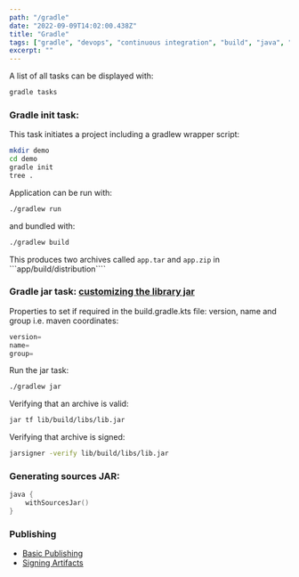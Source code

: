 ```yaml
---
path: "/gradle"
date: "2022-09-09T14:02:00.438Z"
title: "Gradle"
tags: ["gradle", "devops", "continuous integration", "build", "java", "kotlin"]
excerpt: ""
---
```


A list of all tasks can be displayed with:

```zsh
gradle tasks
```

### Gradle init task: 

This task initiates a project including a gradlew wrapper script:

```zsh
mkdir demo
cd demo
gradle init
tree .
```

Application can be run with:

```zsh
./gradlew run
```

and bundled with:

```zsh
./gradlew build
```

This produces two archives called ```app.tar``` and ```app.zip``` in ```app/build/distribution````

### Gradle jar task: [customizing the library jar](https://docs.gradle.org/current/samples/sample_building_kotlin_libraries.html#customize_the_library_jar)

Properties to set if required in the build.gradle.kts file: version, name and group i.e. maven coordinates:

```kts
version=
name=
group=
```

Run the jar task:

```zsh
./gradlew jar
```

Verifying that an archive is valid:

```zsh
jar tf lib/build/libs/lib.jar
```

Verifying that archive is signed:

```zsh
jarsigner -verify lib/build/libs/lib.jar
```

### Generating sources JAR:

```kts
java {
    withSourcesJar()
}
```

### Publishing

- [Basic Publishing](https://docs.gradle.org/current/userguide/publishing_setup.html#sec:basic_publishing)
- [Signing Artifacts](https://docs.gradle.org/current/userguide/publishing_signing.html#publishing_maven:signing)
